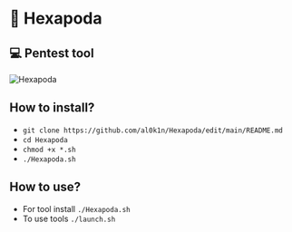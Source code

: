 # 🐜 Hexapoda
## 💻 Pentest tool
![Hexapoda](https://github.com/al0k1n/Hexapoda/assets/91440074/1aa75df6-3296-45b4-a209-efc55638a369)


## How to install?

* `git clone https://github.com/al0k1n/Hexapoda/edit/main/README.md`
* `cd Hexapoda`
* `chmod +x *.sh`
* `./Hexapoda.sh`

## How to use?

* For tool install `./Hexapoda.sh`
* To use tools `./launch.sh`
